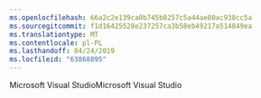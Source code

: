 ```yaml
---
ms.openlocfilehash: 66a2c2e139ca0b745b0257c5a44ae80ac938cc5a
ms.sourcegitcommit: f1d16425528e237257ca3b58eb49217a514849ea
ms.translationtype: MT
ms.contentlocale: pl-PL
ms.lasthandoff: 04/24/2019
ms.locfileid: "63868895"
---
```

<span data-ttu-id="a606e-101">Microsoft Visual Studio</span><span class="sxs-lookup"><span data-stu-id="a606e-101">Microsoft Visual Studio</span></span>